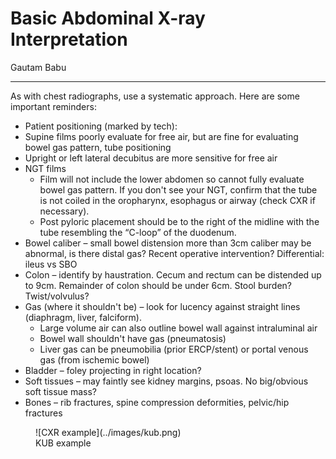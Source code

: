 # Basic Abdominal X-ray Interpretation

Gautam Babu

---

As with chest radiographs, use a systematic approach. Here are some
important reminders:

- Patient positioning (marked by tech):
- Supine films poorly evaluate for free air, but are fine for
    evaluating bowel gas pattern, tube positioning
- Upright or left lateral decubitus are more sensitive for free air
- NGT films
    - Film will not include the lower abdomen so cannot fully evaluate
        bowel gas pattern. If you don't see your NGT, confirm that the tube
        is not coiled in the oropharynx, esophagus or airway (check CXR if
        necessary).
    - Post pyloric placement should be to the right of the midline with
        the tube resembling the “C-loop” of the duodenum.
- Bowel caliber – small bowel distension more than 3cm caliber may be
    abnormal, is there distal gas? Recent operative intervention?
    Differential: ileus vs SBO
- Colon – identify by haustration. Cecum and rectum can be distended
    up to 9cm. Remainder of colon should be under 6cm. Stool burden?
    Twist/volvulus?
- Gas (where it shouldn't be) – look for lucency against straight
    lines (diaphragm, liver, falciform).
    - Large volume air can also outline bowel wall against intraluminal
        air
    - Bowel wall shouldn't have gas (pneumatosis)
    - Liver gas can be pneumobilia (prior ERCP/stent) or portal venous gas
        (from ischemic bowel)
- Bladder – foley projecting in right location?
- Soft tissues – may faintly see kidney margins, psoas. No big/obvious
    soft tissue mass?
- Bones – rib fractures, spine compression deformities, pelvic/hip
    fractures

<figure markdown>
![CXR example](../images/kub.png)
<figcaption markdown>KUB example</figcaption>
</figure>
